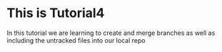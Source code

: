 # This is Tutorial4
In this tutorial we are learning to create and merge branches as well as including the untracked files into our local repo